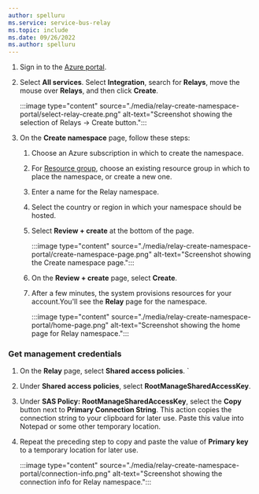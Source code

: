 ```yaml
---
author: spelluru
ms.service: service-bus-relay
ms.topic: include
ms.date: 09/26/2022
ms.author: spelluru
---
```

1. Sign in to the [Azure portal].
1. Select **All services**. Select **Integration**, search for **Relays**, move the mouse over **Relays**, and then click **Create**. 

    :::image type="content" source="./media/relay-create-namespace-portal/select-relay-create.png" alt-text="Screenshot showing the selection of Relays -> Create button.":::
1. On the **Create namespace** page, follow these steps: 
    1. Choose an Azure subscription in which to create the namespace.
    1. For [Resource group](../../azure-resource-manager/management/manage-resource-groups-portal.md), choose an existing resource group in which to place the namespace, or create a new one.  
    1. Enter a name for the Relay namespace. 
    1. Select the country or region in which your namespace should be hosted.
    1. Select **Review + create** at the bottom of the page.

        :::image type="content" source="./media/relay-create-namespace-portal/create-namespace-page.png" alt-text="Screenshot showing the Create namespace page.":::
    1. On the **Review + create** page, select **Create**. 
    1. After a few minutes, the system provisions resources for your account.You'll see the **Relay** page for the namespace. 

        :::image type="content" source="./media/relay-create-namespace-portal/home-page.png" alt-text="Screenshot showing the home page for Relay namespace.":::
### Get management credentials

1. On the **Relay** page, select **Shared access policies**.  `
1. Under **Shared access policies**, select **RootManageSharedAccessKey**.
1. Under **SAS Policy: RootManageSharedAccessKey**, select the **Copy** button next to **Primary Connection String**. This action copies the connection string to your clipboard for later use. Paste this value into Notepad or some other temporary location.
1. Repeat the preceding step to copy and paste the value of **Primary key** to a temporary location for later use.  

    :::image type="content" source="./media/relay-create-namespace-portal/connection-info.png" alt-text="Screenshot showing the connection info for Relay namespace.":::

<!--Image references-->

[connection-info]: ./media/relay-create-namespace-portal/connection-info.png
[connection-string]: ./media/relay-create-namespace-portal/connection-string-vs2019.png
[Azure portal]: https://portal.azure.com
